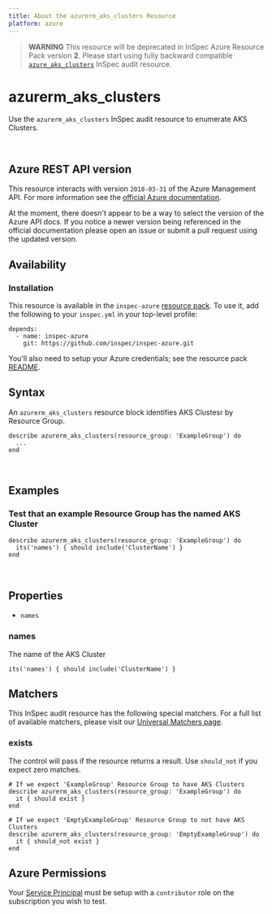 ```yaml
---
title: About the azurerm_aks_clusters Resource
platform: azure
---
```


> <b>WARNING</b>  This resource will be deprecated in InSpec Azure Resource Pack version **2**. Please start using fully backward compatible [`azure_aks_clusters`](azure_aks_clusters.md) InSpec audit resource.

# azurerm\_aks\_clusters

Use the `azurerm_aks_clusters` InSpec audit resource to enumerate AKS Clusters.

<br />

## Azure REST API version

This resource interacts with version `2018-03-31` of the Azure Management API.
For more information see the [official Azure documentation](https://docs.microsoft.com/en-us/rest/api/aks/managedclusters/list).

At the moment, there doesn't appear to be a way to select the version of the
Azure API docs. If you notice a newer version being referenced in the official
documentation please open an issue or submit a pull request using the updated
version.

## Availability

### Installation

This resource is available in the `inspec-azure` [resource
pack](https://www.inspec.io/docs/reference/glossary/#resource-pack). To use it, add the
following to your `inspec.yml` in your top-level profile:

    depends:
      - name: inspec-azure
        git: https://github.com/inspec/inspec-azure.git

You'll also need to setup your Azure credentials; see the resource pack
[README](https://github.com/inspec/inspec-azure#inspec-for-azure).

## Syntax

An `azurerm_aks_clusters` resource block identifies AKS Clustesr by
Resource Group.

    describe azurerm_aks_clusters(resource_group: 'ExampleGroup') do
      ...
    end

<br />

## Examples

### Test that an example Resource Group has the named AKS Cluster

    describe azurerm_aks_clusters(resource_group: 'ExampleGroup') do
      its('names') { should include('ClusterName') }
    end

<br />

## Properties

  - `names`

### names

The name of the AKS Cluster

    its('names') { should include('ClusterName') }

## Matchers

This InSpec audit resource has the following special matchers. For a full list of
available matchers, please visit our [Universal Matchers
page](https://www.inspec.io/docs/reference/matchers/).

### exists

The control will pass if the resource returns a result. Use `should_not` if you expect
zero matches.

    # If we expect 'ExampleGroup' Resource Group to have AKS Clusters
    describe azurerm_aks_clusters(resource_group: 'ExampleGroup') do
      it { should exist }
    end

    # If we expect 'EmptyExampleGroup' Resource Group to not have AKS Clusters
    describe azurerm_aks_clusters(resource_group: 'EmptyExampleGroup') do
      it { should_not exist }
    end

## Azure Permissions

Your [Service
Principal](https://docs.microsoft.com/en-us/azure/azure-resource-manager/resource-group-create-service-principal-portal)
must be setup with a `contributor` role on the subscription you wish to test.
